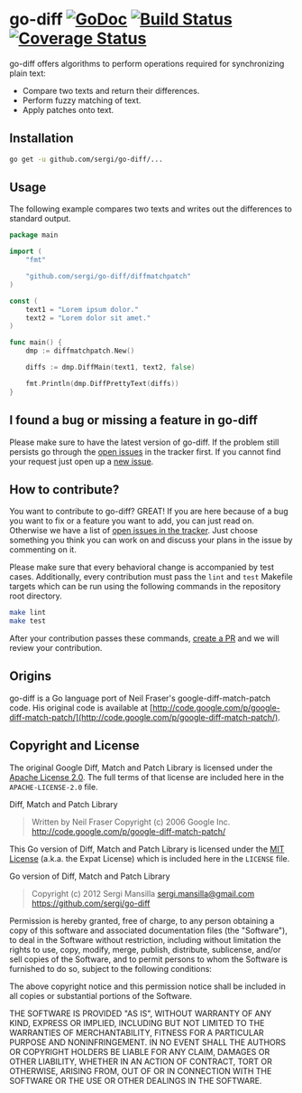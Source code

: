 # go-diff [![GoDoc](https://godoc.org/github.com/sergi/go-diff?status.png)](https://godoc.org/github.com/sergi/go-diff/diffmatchpatch) [![Build Status](https://travis-ci.org/sergi/go-diff.svg?branch=master)](https://travis-ci.org/sergi/go-diff) [![Coverage Status](https://coveralls.io/repos/sergi/go-diff/badge.png?branch=master)](https://coveralls.io/r/sergi/go-diff?branch=master)

go-diff offers algorithms to perform operations required for synchronizing plain text:

- Compare two texts and return their differences.
- Perform fuzzy matching of text.
- Apply patches onto text.

## Installation

```bash
go get -u github.com/sergi/go-diff/...
```

## Usage

The following example compares two texts and writes out the differences to standard output.

```go
package main

import (
	"fmt"

	"github.com/sergi/go-diff/diffmatchpatch"
)

const (
	text1 = "Lorem ipsum dolor."
	text2 = "Lorem dolor sit amet."
)

func main() {
	dmp := diffmatchpatch.New()

	diffs := dmp.DiffMain(text1, text2, false)

	fmt.Println(dmp.DiffPrettyText(diffs))
}
```

## I found a bug or missing a feature in go-diff

Please make sure to have the latest version of go-diff. If the problem still persists go through the [open issues](https://github.com/sergi/go-diff/issues) in the tracker first. If you cannot find your request just open up a [new issue](https://github.com/sergi/go-diff/issues/new).

## How to contribute?

You want to contribute to go-diff? GREAT! If you are here because of a bug you want to fix or a feature you want to add, you can just read on. Otherwise we have a list of [open issues in the tracker](https://github.com/sergi/go-diff/issues). Just choose something you think you can work on and discuss your plans in the issue by commenting on it.

Please make sure that every behavioral change is accompanied by test cases. Additionally, every contribution must pass the `lint` and `test` Makefile targets which can be run using the following commands in the repository root directory.

```bash
make lint
make test
```

After your contribution passes these commands, [create a PR](https://help.github.com/articles/creating-a-pull-request/) and we will review your contribution.

## Origins

go-diff is a Go language port of Neil Fraser's google-diff-match-patch code. His original code is available at [http://code.google.com/p/google-diff-match-patch/](http://code.google.com/p/google-diff-match-patch/).

## Copyright and License

The original Google Diff, Match and Patch Library is licensed under the [Apache License 2.0](http://www.apache.org/licenses/LICENSE-2.0). The full terms of that license are included here in the `APACHE-LICENSE-2.0` file.

Diff, Match and Patch Library

> Written by Neil Fraser
> Copyright (c) 2006 Google Inc.
> <http://code.google.com/p/google-diff-match-patch/>

This Go version of Diff, Match and Patch Library is licensed under the [MIT License](http://www.opensource.org/licenses/MIT) (a.k.a. the Expat License) which is included here in the `LICENSE` file.

Go version of Diff, Match and Patch Library

> Copyright (c) 2012 Sergi Mansilla <sergi.mansilla@gmail.com>
> <https://github.com/sergi/go-diff>

Permission is hereby granted, free of charge, to any person obtaining a copy of this software and associated documentation files (the "Software"), to deal in the Software without restriction, including without limitation the rights to use, copy, modify, merge, publish, distribute, sublicense, and/or sell copies of the Software, and to permit persons to whom the Software is furnished to do so, subject to the following conditions:

The above copyright notice and this permission notice shall be included in all copies or substantial portions of the Software.

THE SOFTWARE IS PROVIDED "AS IS", WITHOUT WARRANTY OF ANY KIND, EXPRESS OR IMPLIED, INCLUDING BUT NOT LIMITED TO THE WARRANTIES OF MERCHANTABILITY, FITNESS FOR A PARTICULAR PURPOSE AND NONINFRINGEMENT. IN NO EVENT SHALL THE AUTHORS OR COPYRIGHT HOLDERS BE LIABLE FOR ANY CLAIM, DAMAGES OR OTHER LIABILITY, WHETHER IN AN ACTION OF CONTRACT, TORT OR OTHERWISE, ARISING FROM, OUT OF OR IN CONNECTION WITH THE SOFTWARE OR THE USE OR OTHER DEALINGS IN THE SOFTWARE.

